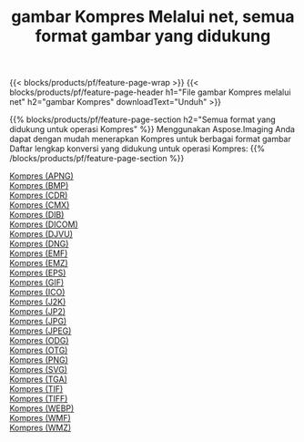 ﻿---
title: gambar Kompres Melalui net, semua format gambar yang didukung 
weight: 3920
url: /id/net/compress 
lang: id
langdirlevel: 2
locales: zh-hans,ja,it,ru,de,es,fr,nl,id,lt,pl,pt,vi,tr,ko,zh-hant,ar,hi,th,sv,cs,uk,he
description: Menggunakan Aspose.Imaging Anda dapat dengan mudah Kompres gambar Via net
---

{{< blocks/products/pf/feature-page-wrap >}}
{{< blocks/products/pf/feature-page-header h1="File gambar Kompres melalui net" h2="gambar Kompres" downloadText="Unduh" >}}


{{% blocks/products/pf/feature-page-section  h2="Semua format yang didukung untuk operasi Kompres" %}}
Menggunakan Aspose.Imaging Anda dapat dengan mudah menerapkan Kompres untuk berbagai format gambar
<br/>
Daftar lengkap konversi yang didukung untuk operasi Kompres:
{{% /blocks/products/pf/feature-page-section %}}
<div class="container-fluid productfamilypage bg-gray">
    <div class="convertypes bg-gray agp-content section">
        <div class="container">
		<div class="row other-converters">
		    <div class='col-md-2 other-converter remove-lp remove-rp'><a href="/imaging/id/net/compress/apng" >Kompres (APNG)</a></div><div class='col-md-2 other-converter remove-lp remove-rp'><a href="/imaging/id/net/compress/bmp" >Kompres (BMP)</a></div><div class='col-md-2 other-converter remove-lp remove-rp'><a href="/imaging/id/net/compress/cdr" >Kompres (CDR)</a></div><div class='col-md-2 other-converter remove-lp remove-rp'><a href="/imaging/id/net/compress/cmx" >Kompres (CMX)</a></div><div class='col-md-2 other-converter remove-lp remove-rp'><a href="/imaging/id/net/compress/dib" >Kompres (DIB)</a></div><div class='col-md-2 other-converter remove-lp remove-rp'><a href="/imaging/id/net/compress/dicom" >Kompres (DICOM)</a></div><div class='col-md-2 other-converter remove-lp remove-rp'><a href="/imaging/id/net/compress/djvu" >Kompres (DJVU)</a></div><div class='col-md-2 other-converter remove-lp remove-rp'><a href="/imaging/id/net/compress/dng" >Kompres (DNG)</a></div><div class='col-md-2 other-converter remove-lp remove-rp'><a href="/imaging/id/net/compress/emf" >Kompres (EMF)</a></div><div class='col-md-2 other-converter remove-lp remove-rp'><a href="/imaging/id/net/compress/emz" >Kompres (EMZ)</a></div><div class='col-md-2 other-converter remove-lp remove-rp'><a href="/imaging/id/net/compress/eps" >Kompres (EPS)</a></div><div class='col-md-2 other-converter remove-lp remove-rp'><a href="/imaging/id/net/compress/gif" >Kompres (GIF)</a></div><div class='col-md-2 other-converter remove-lp remove-rp'><a href="/imaging/id/net/compress/ico" >Kompres (ICO)</a></div><div class='col-md-2 other-converter remove-lp remove-rp'><a href="/imaging/id/net/compress/j2k" >Kompres (J2K)</a></div><div class='col-md-2 other-converter remove-lp remove-rp'><a href="/imaging/id/net/compress/jp2" >Kompres (JP2)</a></div><div class='col-md-2 other-converter remove-lp remove-rp'><a href="/imaging/id/net/compress/jpg" >Kompres (JPG)</a></div><div class='col-md-2 other-converter remove-lp remove-rp'><a href="/imaging/id/net/compress/jpeg" >Kompres (JPEG)</a></div><div class='col-md-2 other-converter remove-lp remove-rp'><a href="/imaging/id/net/compress/odg" >Kompres (ODG)</a></div><div class='col-md-2 other-converter remove-lp remove-rp'><a href="/imaging/id/net/compress/otg" >Kompres (OTG)</a></div><div class='col-md-2 other-converter remove-lp remove-rp'><a href="/imaging/id/net/compress/png" >Kompres (PNG)</a></div><div class='col-md-2 other-converter remove-lp remove-rp'><a href="/imaging/id/net/compress/svg" >Kompres (SVG)</a></div><div class='col-md-2 other-converter remove-lp remove-rp'><a href="/imaging/id/net/compress/tga" >Kompres (TGA)</a></div><div class='col-md-2 other-converter remove-lp remove-rp'><a href="/imaging/id/net/compress/tif" >Kompres (TIF)</a></div><div class='col-md-2 other-converter remove-lp remove-rp'><a href="/imaging/id/net/compress/tiff" >Kompres (TIFF)</a></div><div class='col-md-2 other-converter remove-lp remove-rp'><a href="/imaging/id/net/compress/webp" >Kompres (WEBP)</a></div><div class='col-md-2 other-converter remove-lp remove-rp'><a href="/imaging/id/net/compress/wmf" >Kompres (WMF)</a></div><div class='col-md-2 other-converter remove-lp remove-rp'><a href="/imaging/id/net/compress/wmz" >Kompres (WMZ)</a></div>
                </div>
        </div>
    </div>
</div>
<br/>
